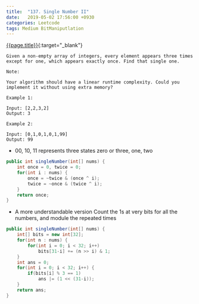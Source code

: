 ```yaml
---
title:  "137. Single Number II"
date:   2019-05-02 17:56:00 +0930
categories: Leetcode
tags: Medium BitManiputlation
---
```


[{{page.title}}](https://leetcode.com/problems/single-number-ii/){:target="_blank"}

    Given a non-empty array of integers, every element appears three times except for one, which appears exactly once. Find that single one.

    Note:

    Your algorithm should have a linear runtime complexity. Could you implement it without using extra memory?

    Example 1:

    Input: [2,2,3,2]
    Output: 3

    Example 2:

    Input: [0,1,0,1,0,1,99]
    Output: 99



* 00, 10, 11 represents three states
  zero or three, one, two

```java
public int singleNumber(int[] nums) {
    int once = 0, twice = 0;
    for(int i : nums) {
        once = ~twice & (once ^ i);
        twice = ~once & (twice ^ i);
    }
    return once;
}
```

* A more understandable version
Count the 1s at very bits for all the numbers, and module the repeated times

```java
public int singleNumber(int[] nums) {
    int[] bits = new int[32];
    for(int n : nums) {
        for(int i = 0; i < 32; i++)
            bits[31-i] += (n >> i) & 1;
    }
    int ans = 0;
    for(int i = 0; i < 32; i++) {
        if(bits[i] % 3 == 1)
            ans |= (1 << (31-i));
    }
    return ans;
}
```
